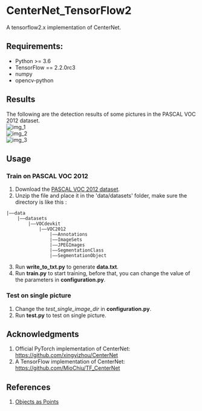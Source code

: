 # CenterNet_TensorFlow2
A tensorflow2.x implementation of CenterNet.

## Requirements:
+ Python >= 3.6
+ TensorFlow == 2.2.0rc3
+ numpy
+ opencv-python

## Results
The following are the detection results of some pictures in the PASCAL VOC 2012 dataset.<br>
![img_1](https://github.com/calmisential/CenterNet_TensorFlow2/blob/master/assets/1.png)<br>
![img_2](https://github.com/calmisential/CenterNet_TensorFlow2/blob/master/assets/2.png)<br>
![img_3](https://github.com/calmisential/CenterNet_TensorFlow2/blob/master/assets/3.png)

## Usage
### Train on PASCAL VOC 2012
1. Download the [PASCAL VOC 2012 dataset](http://host.robots.ox.ac.uk/pascal/VOC/).
2. Unzip the file and place it in the 'data/datasets' folder, make sure the directory is like this : 
```
|——data
    |——datasets
        |——VOCdevkit
            |——VOC2012
                |——Annotations
                |——ImageSets
                |——JPEGImages
                |——SegmentationClass
                |——SegmentationObject
```
3. Run **write_to_txt.py** to generate **data.txt**.
4. Run **train.py** to start training, before that, you can change the value of the parameters in **configuration.py**.

### Test on single picture
1. Change the *test_single_image_dir* in **configuration.py**.
2. Run **test.py** to test on single picture.

## Acknowledgments
1. Official PyTorch implementation of CenterNet: https://github.com/xingyizhou/CenterNet
2. A TensorFlow implementation of CenterNet: https://github.com/MioChiu/TF_CenterNet


## References
1. [Objects as Points](https://arxiv.org/abs/1904.07850)